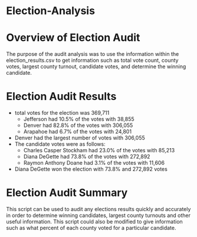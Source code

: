 # Election-Analysis
# Overview of Election Audit
The purpose of the audit analysis was to use the information within the election_results.csv to get information such as total vote count, county votes, largest county turnout, candidate votes, and determine the winning candidate.
# Election Audit Results
- total votes for the election was 369,711
    - Jefferson had 10.5% of the votes with 38,855
    - Denver had 82.8% of the votes with 306,055
    - Arapahoe had 6.7% of the votes with 24,801
- Denver had the largest number of votes with 306,055
- The candidate votes were as follows:
    - Charles Casper Stockham had 23.0% of the votes with 85,213
    - Diana DeGette had 73.8% of the votes with 272,892
    - Raymon Anthony Doane had 3.1% of the votes with 11,606
- Diana DeGette won the election with 73.8% and 272,892 votes
# Election Audit Summary
This script can be used to audit any elections results quickly and accurately in order to determine winning candidates, largest county turnouts and other useful information.
This script could also be modified to give information such as what percent of each county voted for a particular candidate.

